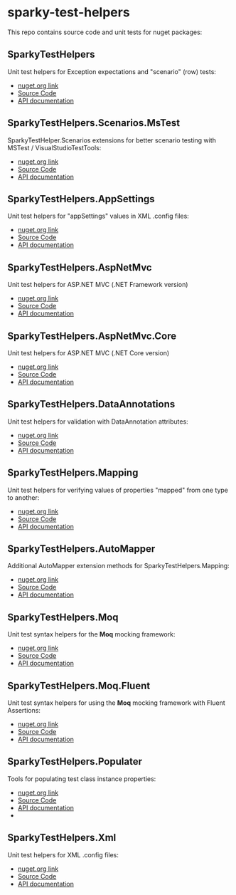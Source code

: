 # sparky-test-helpers
This repo contains source code and unit tests for nuget packages:

## SparkyTestHelpers
Unit test helpers for Exception expectations and "scenario" (row) tests:
* [nuget.org link](https://www.nuget.org/packages/SparkyTestHelpers/)
* [Source Code](/SparkyTestHelpers)
* [API documentation](/SparkyTestHelpers/api.md)
  
## SparkyTestHelpers.Scenarios.MsTest
SparkyTestHelper.Scenarios extensions for better scenario testing with MSTest / VisualStudioTestTools:
* [nuget.org link](https://www.nuget.org/packages/SparkyTestHelpers.Scenarios.MsTest/)
* [Source Code](/SparkyTestHelpers.Scenarios.MsTest)
* [API documentation](/SparkyTestHelpers.Scenarios.MsTest/api.md)

## SparkyTestHelpers.AppSettings
Unit test helpers for "appSettings" values in XML .config files:
* [nuget.org link](https://www.nuget.org/packages/SparkyTestHelpers.AppSettings/)
* [Source Code](/SparkyTestHelpers.AppSettings)
* [API documentation](/SparkyTestHelpers.AppSettings/api.md)

## SparkyTestHelpers.AspNetMvc
Unit test helpers for ASP.NET MVC (.NET Framework version)
* [nuget.org link](https://www.nuget.org/packages/SparkyTestHelpers.AspNetMvc/)
* [Source Code](/SparkyTestHelpers.AspNetMvc)
* [API documentation](/SparkyTestHelpers.AspNetMvc/api.md)

## SparkyTestHelpers.AspNetMvc.Core
Unit test helpers for ASP.NET MVC (.NET Core version)
* [nuget.org link](https://www.nuget.org/packages/SparkyTestHelpers.AspNetMvc.Core/)
* [Source Code](/SparkyTestHelpers.AspNetMvc.Core)
* [API documentation](/SparkyTestHelpers.AspNetMvc.Core/api.md)

## SparkyTestHelpers.DataAnnotations
Unit test helpers for validation with DataAnnotation attributes: 
* [nuget.org link](https://www.nuget.org/packages/SparkyTestHelpers.DataAnnotations/)
* [Source Code](/SparkyTestHelpers.DataAnnotations)
* [API documentation](/SparkyTestHelpers.DataAnnotations/api.md)

## SparkyTestHelpers.Mapping
Unit test helpers for verifying values of properties "mapped" from one type to another:
* [nuget.org link](https://www.nuget.org/packages/SparkyTestHelpers.Mapping/)
* [Source Code](/SparkyTestHelpers.Mapping)
* [API documentation](/SparkyTestHelpers.Mapping/api.md)

## SparkyTestHelpers.AutoMapper
Additional AutoMapper extension methods for SparkyTestHelpers.Mapping:
* [nuget.org link](https://www.nuget.org/packages/SparkyTestHelpers.AutoMapper/)
* [Source Code](/SparkyTestHelpers.AutoMapper)
* [API documentation](/SparkyTestHelpers.AutoMapper/api.md)

## SparkyTestHelpers.Moq
Unit test syntax helpers for the **Moq** mocking framework:
* [nuget.org link](https://www.nuget.org/packages/SparkyTestHelpers.Moq/)
* [Source Code](/SparkyTestHelpers.Moq)
* [API documentation](/SparkyTestHelpers.Moq/api.md)

## SparkyTestHelpers.Moq.Fluent
Unit test syntax helpers for using the **Moq** mocking framework with Fluent Assertions:
* [nuget.org link](https://www.nuget.org/packages/SparkyTestHelpers.Moq.Fluent/)
* [Source Code](/SparkyTestHelpers.Moq.Fluent)
* [API documentation](/SparkyTestHelpers.Moq.Fluent/api.md)

## SparkyTestHelpers.Populater
Tools for populating test class instance properties:
* [nuget.org link](https://www.nuget.org/packages/SparkyTestHelpers.Populater/)
* [Source Code](/SparkyTestHelpers.Populater)
* [API documentation](/SparkyTestHelpers.Populater/api.md)
* 
## SparkyTestHelpers.Xml
Unit test helpers for XML .config files:
* [nuget.org link](https://www.nuget.org/packages/SparkyTestHelpers.Xml/)
* [Source Code](/SparkyTestHelpers.Xml)
* [API documentation](/SparkyTestHelpers.Xml/api.md)
